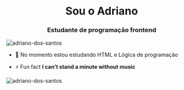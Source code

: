 <h1 align="center"> Sou o Adriano </h1>
<h3 align="center">Estudante de programação frontend</h3>

<p align="left"> <img src="https://komarev.com/ghpvc/?username=adriano-dos-santos&label=Profile%20views&color=0e75b6&style=flat" alt="adriano-dos-santos" /> </p>


- 🌱 No momento estou estudando HTML e Lógica de programação

- ⚡ Fun fact **I can't stand a minute without music**


<p><img align="center" src="https://github-readme-stats.vercel.app/api/top-langs?username=adriano-dos-santos&show_icons=true&locale=en&layout=compact" alt="adriano-dos-santos" /></p>
 

